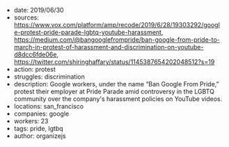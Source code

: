 - date: 2019/06/30
- sources: https://www.vox.com/platform/amp/recode/2019/6/28/19303292/google-protest-pride-parade-lgbtq-youtube-harassment, https://medium.com/@bangooglefrompride/ban-google-from-pride-to-march-in-protest-of-harassment-and-discrimination-on-youtube-d8dcc6fde06e, https://twitter.com/shiringhaffary/status/1145387654202048512?s=19
- action: protest
- struggles: discrimination
- description: Google workers, under the name “Ban Google From Pride,” protest their employer at Pride Parade amid controversy in the LGBTQ community over the company's harassment policies on YouTube videos.
- locations: san_francisco
- companies: google
- workers: 23
- tags: pride, lgtbq
- author: organizejs

